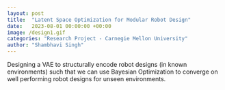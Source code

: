 ```yaml
---
layout: post
title:  "Latent Space Optimization for Modular Robot Design"
date:   2023-08-01 00:00:00 +00:00
image: /design1.gif
categories: "Research Project - Carnegie Mellon University"
author: "Shambhavi Singh"
---
```

Designing a VAE to structurally encode robot designs (in known environments) such that we can use Bayesian Optimization to converge on well performing robot designs for unseen environments. 